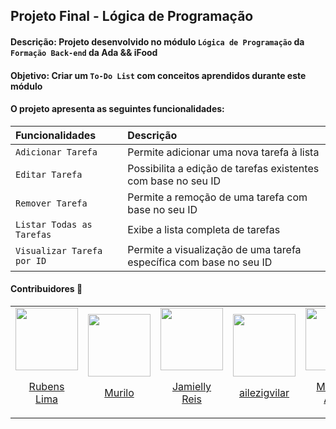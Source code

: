 ## Projeto Final - Lógica de Programação
#### Descrição: Projeto desenvolvido no módulo `Lógica de Programação` da `Formação Back-end` da Ada && iFood
#### Objetivo: Criar um `To-Do List` com conceitos aprendidos durante este módulo
#### O projeto apresenta as seguintes funcionalidades:

| Funcionalidades          | Descrição                                   |
| :----------  | :------------------------------------------ |
| `Adicionar Tarefa` | Permite adicionar uma nova tarefa à lista |
| `Editar Tarefa` | Possibilita a edição de tarefas existentes com base no seu ID |
| `Remover Tarefa` | Permite a remoção de uma tarefa com base no seu ID |
| `Listar Todas as Tarefas` | Exibe a lista completa de tarefas |
| `Visualizar Tarefa por ID` | Permite a visualização de uma tarefa específica com base no seu ID |

<!--
- Adicionar Tarefa: Permite adicionar uma nova tarefa à lista.
- Editar Tarefa: Possibilita a edição de tarefas existentes com base no seu ID.
- Remover Tarefa: Permite a remoção de uma tarefa com base no seu ID.
- Listar Todas as Tarefas: Exibe a lista completa de tarefas.
- Visualizar Tarefa por ID: Permite a visualização de uma tarefa específica com base no seu ID.
-->

#### Contribuidores 🔻

<!-- 
- [Rubens L Ferreira](https://github.com/RubensLFerreira)
- [Muriloma](https://github.com/muriloma)
- [Jamielly Reis](https://github.com/Jamielly)
-->
<table align="center">
  <tr align="center">
    <td>
      <a href="https://github.com/RubensLFerreira">
        <img src="https://avatars.githubusercontent.com/RubensLFerreira" width=100 />
        <p>Rubens <br/>Lima</p>
      </a>
    </td>
    <td>
      <a href="https://github.com/muriloma">
        <img src="https://avatars.githubusercontent.com/muriloma" width=100 />
        <p>Murilo</p>
      </a>
    </td>
    <td>
      <a href="https://github.com/Jamielly">
        <img src="https://avatars.githubusercontent.com/Jamielly" width=100 />
        <p>Jamielly <br/>Reis</p>
      </a>
    </td>
    <td>
      <a href="https://github.com/ailezigvilar">
        <img src="https://avatars.githubusercontent.com/ailezigvilar" width=100 />
        <p>ailezigvilar</p>
      </a>
    </td>
    <td>
      <a href="https://github.com/MatheusTerraAlves">
        <img src="https://avatars.githubusercontent.com/MatheusTerraAlves" width=100 />
        <p>Matheus <br/>Alves</p>
      </a>
    </td>
  </tr>
</table>

